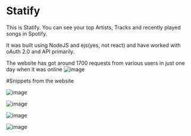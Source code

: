 # Statify
This is Statify. You can see your top Artists, Tracks and recently played songs in Spotify.

It was built using NodeJS and ejs(yes, not react) and have worked with oAuth 2.0 and API primarily.

The website has got around 1700 requests from various users in just one day when it was online
![image](https://user-images.githubusercontent.com/46931113/181184431-51ebb977-3035-4cec-81a7-8b8f023c1479.png)


#Snippets from the website

![image](https://user-images.githubusercontent.com/46931113/181184655-2c2c281e-fc7d-4943-b716-91bf3fde9198.png)

![image](https://user-images.githubusercontent.com/46931113/181184725-b57d0eba-c196-4abc-812c-dc43f84e4553.png)

![image](https://user-images.githubusercontent.com/46931113/181184793-ca0196ca-b0a1-4c88-970a-23e0ab428d5e.png)

![image](https://user-images.githubusercontent.com/46931113/181184906-171d5b51-004b-494c-a673-841d18f97326.png)
